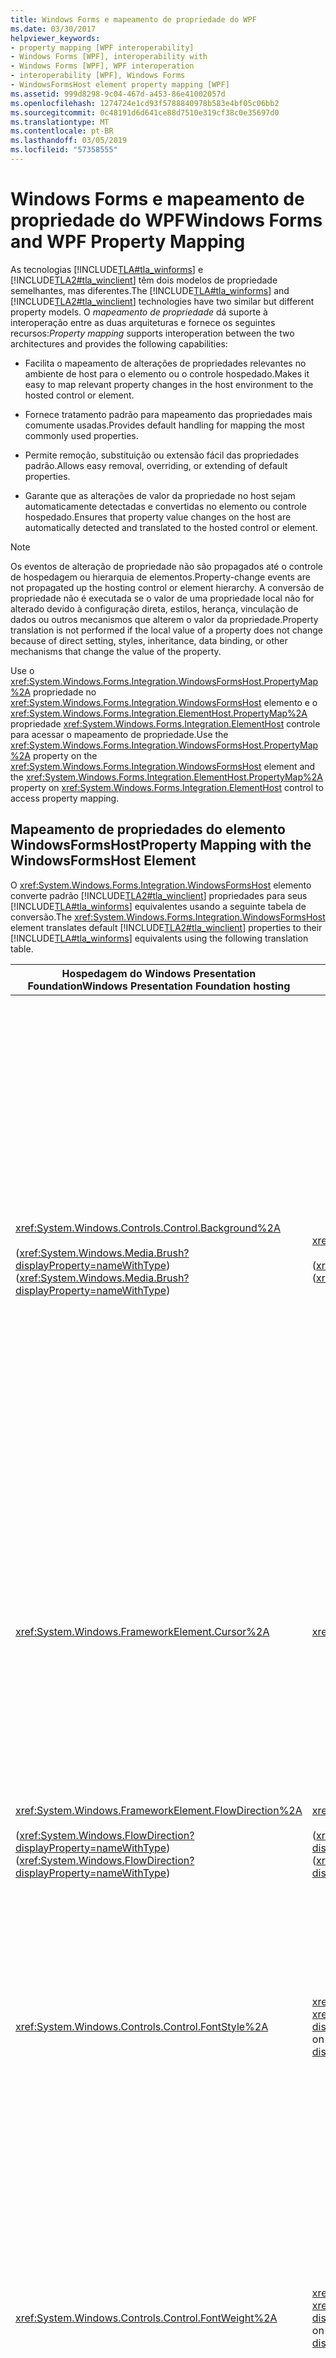 ```yaml
---
title: Windows Forms e mapeamento de propriedade do WPF
ms.date: 03/30/2017
helpviewer_keywords:
- property mapping [WPF interoperability]
- Windows Forms [WPF], interoperability with
- Windows Forms [WPF], WPF interoperation
- interoperability [WPF], Windows Forms
- WindowsFormsHost element property mapping [WPF]
ms.assetid: 999d8298-9c04-467d-a453-86e41002057d
ms.openlocfilehash: 1274724e1cd93f5788840978b583e4bf05c06bb2
ms.sourcegitcommit: 0c48191d6d641ce88d7510e319cf38c0e35697d0
ms.translationtype: MT
ms.contentlocale: pt-BR
ms.lasthandoff: 03/05/2019
ms.locfileid: "57358555"
---
```

# <a name="windows-forms-and-wpf-property-mapping"></a><span data-ttu-id="b7da0-102">Windows Forms e mapeamento de propriedade do WPF</span><span class="sxs-lookup"><span data-stu-id="b7da0-102">Windows Forms and WPF Property Mapping</span></span>
<span data-ttu-id="b7da0-103">As tecnologias [!INCLUDE[TLA#tla_winforms](../../../../includes/tlasharptla-winforms-md.md)] e [!INCLUDE[TLA2#tla_winclient](../../../../includes/tla2sharptla-winclient-md.md)] têm dois modelos de propriedade semelhantes, mas diferentes.</span><span class="sxs-lookup"><span data-stu-id="b7da0-103">The [!INCLUDE[TLA#tla_winforms](../../../../includes/tlasharptla-winforms-md.md)] and [!INCLUDE[TLA2#tla_winclient](../../../../includes/tla2sharptla-winclient-md.md)] technologies have two similar but different property models.</span></span> <span data-ttu-id="b7da0-104">O *mapeamento de propriedade* dá suporte à interoperação entre as duas arquiteturas e fornece os seguintes recursos:</span><span class="sxs-lookup"><span data-stu-id="b7da0-104">*Property mapping* supports interoperation between the two architectures and provides the following capabilities:</span></span>  
  
-   <span data-ttu-id="b7da0-105">Facilita o mapeamento de alterações de propriedades relevantes no ambiente de host para o elemento ou o controle hospedado.</span><span class="sxs-lookup"><span data-stu-id="b7da0-105">Makes it easy to map relevant property changes in the host environment to the hosted control or element.</span></span>  
  
-   <span data-ttu-id="b7da0-106">Fornece tratamento padrão para mapeamento das propriedades mais comumente usadas.</span><span class="sxs-lookup"><span data-stu-id="b7da0-106">Provides default handling for mapping the most commonly used properties.</span></span>  
  
-   <span data-ttu-id="b7da0-107">Permite remoção, substituição ou extensão fácil das propriedades padrão.</span><span class="sxs-lookup"><span data-stu-id="b7da0-107">Allows easy removal, overriding, or extending of default properties.</span></span>  
  
-   <span data-ttu-id="b7da0-108">Garante que as alterações de valor da propriedade no host sejam automaticamente detectadas e convertidas no elemento ou controle hospedado.</span><span class="sxs-lookup"><span data-stu-id="b7da0-108">Ensures that property value changes on the host are automatically detected and translated to the hosted control or element.</span></span>  
  
> [!NOTE]
>  <span data-ttu-id="b7da0-109">Os eventos de alteração de propriedade não são propagados até o controle de hospedagem ou hierarquia de elementos.</span><span class="sxs-lookup"><span data-stu-id="b7da0-109">Property-change events are not propagated up the hosting control or element hierarchy.</span></span> <span data-ttu-id="b7da0-110">A conversão de propriedade não é executada se o valor de uma propriedade local não for alterado devido à configuração direta, estilos, herança, vinculação de dados ou outros mecanismos que alterem o valor da propriedade.</span><span class="sxs-lookup"><span data-stu-id="b7da0-110">Property translation is not performed if the local value of a property does not change because of direct setting, styles, inheritance, data binding, or other mechanisms that change the value of the property.</span></span>  
  
 <span data-ttu-id="b7da0-111">Use o <xref:System.Windows.Forms.Integration.WindowsFormsHost.PropertyMap%2A> propriedade no <xref:System.Windows.Forms.Integration.WindowsFormsHost> elemento e o <xref:System.Windows.Forms.Integration.ElementHost.PropertyMap%2A> propriedade <xref:System.Windows.Forms.Integration.ElementHost> controle para acessar o mapeamento de propriedade.</span><span class="sxs-lookup"><span data-stu-id="b7da0-111">Use the <xref:System.Windows.Forms.Integration.WindowsFormsHost.PropertyMap%2A> property on the <xref:System.Windows.Forms.Integration.WindowsFormsHost> element and the <xref:System.Windows.Forms.Integration.ElementHost.PropertyMap%2A> property on <xref:System.Windows.Forms.Integration.ElementHost> control to access property mapping.</span></span>  
  
## <a name="property-mapping-with-the-windowsformshost-element"></a><span data-ttu-id="b7da0-112">Mapeamento de propriedades do elemento WindowsFormsHost</span><span class="sxs-lookup"><span data-stu-id="b7da0-112">Property Mapping with the WindowsFormsHost Element</span></span>  
 <span data-ttu-id="b7da0-113">O <xref:System.Windows.Forms.Integration.WindowsFormsHost> elemento converte padrão [!INCLUDE[TLA2#tla_winclient](../../../../includes/tla2sharptla-winclient-md.md)] propriedades para seus [!INCLUDE[TLA#tla_winforms](../../../../includes/tlasharptla-winforms-md.md)] equivalentes usando a seguinte tabela de conversão.</span><span class="sxs-lookup"><span data-stu-id="b7da0-113">The <xref:System.Windows.Forms.Integration.WindowsFormsHost> element translates default [!INCLUDE[TLA2#tla_winclient](../../../../includes/tla2sharptla-winclient-md.md)] properties to their [!INCLUDE[TLA#tla_winforms](../../../../includes/tlasharptla-winforms-md.md)] equivalents using the following translation table.</span></span>  
  
|<span data-ttu-id="b7da0-114">Hospedagem do Windows Presentation Foundation</span><span class="sxs-lookup"><span data-stu-id="b7da0-114">Windows Presentation Foundation hosting</span></span>|<span data-ttu-id="b7da0-115">Windows Forms</span><span class="sxs-lookup"><span data-stu-id="b7da0-115">Windows Forms</span></span>|<span data-ttu-id="b7da0-116">Comportamento de interoperação</span><span class="sxs-lookup"><span data-stu-id="b7da0-116">Interoperation behavior</span></span>|  
|---------------------------------------------|-------------------|-----------------------------|  
|<xref:System.Windows.Controls.Control.Background%2A><br /><br /> <span data-ttu-id="b7da0-117">(<xref:System.Windows.Media.Brush?displayProperty=nameWithType>)</span><span class="sxs-lookup"><span data-stu-id="b7da0-117">(<xref:System.Windows.Media.Brush?displayProperty=nameWithType>)</span></span>|<xref:System.Windows.Forms.Control.BackColor%2A><br /><br /> <span data-ttu-id="b7da0-118">(<xref:System.Drawing.Color?displayProperty=nameWithType>)</span><span class="sxs-lookup"><span data-stu-id="b7da0-118">(<xref:System.Drawing.Color?displayProperty=nameWithType>)</span></span>|<span data-ttu-id="b7da0-119">O <xref:System.Windows.Forms.Integration.WindowsFormsHost> conjuntos de elemento de <xref:System.Windows.Forms.Control.BackColor%2A> propriedade do controle hospedado e a <xref:System.Windows.Forms.Control.BackgroundImage%2A> propriedade do controle hospedado.</span><span class="sxs-lookup"><span data-stu-id="b7da0-119">The <xref:System.Windows.Forms.Integration.WindowsFormsHost> element sets the <xref:System.Windows.Forms.Control.BackColor%2A> property of the hosted control and the <xref:System.Windows.Forms.Control.BackgroundImage%2A> property of the hosted control.</span></span> <span data-ttu-id="b7da0-120">O mapeamento é executado usando as seguintes regras:</span><span class="sxs-lookup"><span data-stu-id="b7da0-120">Mapping is performed by using the following rules:</span></span><br /><br /> <span data-ttu-id="b7da0-121">-Se <xref:System.Windows.Controls.Control.Background%2A> for uma cor sólida, ele é convertido e usado para definir o <xref:System.Windows.Forms.Control.BackColor%2A> propriedade do controle hospedado.</span><span class="sxs-lookup"><span data-stu-id="b7da0-121">-   If <xref:System.Windows.Controls.Control.Background%2A> is a solid color, it is converted and used to set the <xref:System.Windows.Forms.Control.BackColor%2A> property of the hosted control.</span></span> <span data-ttu-id="b7da0-122">O <xref:System.Windows.Forms.Control.BackColor%2A> propriedade não é definida no controle hospedado, porque o controle hospedado pode herdar o valor da <xref:System.Windows.Forms.Control.BackColor%2A> propriedade.</span><span class="sxs-lookup"><span data-stu-id="b7da0-122">The <xref:System.Windows.Forms.Control.BackColor%2A> property is not set on the hosted control, because the hosted control can inherit the value of the <xref:System.Windows.Forms.Control.BackColor%2A> property.</span></span> <span data-ttu-id="b7da0-123">**Observação:**  O controle hospedado não dá suporte a transparência.</span><span class="sxs-lookup"><span data-stu-id="b7da0-123">**Note:**  The hosted control does not support transparency.</span></span> <span data-ttu-id="b7da0-124">Qualquer cor atribuída a <xref:System.Windows.Forms.Control.BackColor%2A> deve ser totalmente opaca, com um valor alfa de 0xFF.</span><span class="sxs-lookup"><span data-stu-id="b7da0-124">Any color assigned to <xref:System.Windows.Forms.Control.BackColor%2A> must be fully opaque, with an alpha value of 0xFF.</span></span> <br /><br /> <span data-ttu-id="b7da0-125">-Se <xref:System.Windows.Controls.Control.Background%2A> não é uma cor sólida, o <xref:System.Windows.Forms.Integration.WindowsFormsHost> controle cria um bitmap a partir de <xref:System.Windows.Controls.Control.Background%2A> propriedade.</span><span class="sxs-lookup"><span data-stu-id="b7da0-125">-   If <xref:System.Windows.Controls.Control.Background%2A> is not a solid color, the <xref:System.Windows.Forms.Integration.WindowsFormsHost> control creates a bitmap from the <xref:System.Windows.Controls.Control.Background%2A> property.</span></span> <span data-ttu-id="b7da0-126">O <xref:System.Windows.Forms.Integration.WindowsFormsHost> controle atribui esse bitmap para a <xref:System.Windows.Forms.Control.BackgroundImage%2A> propriedade do controle hospedado.</span><span class="sxs-lookup"><span data-stu-id="b7da0-126">The <xref:System.Windows.Forms.Integration.WindowsFormsHost> control assigns this bitmap to the <xref:System.Windows.Forms.Control.BackgroundImage%2A> property of the hosted control.</span></span> <span data-ttu-id="b7da0-127">Isso proporciona um efeito que é semelhante à transparência.</span><span class="sxs-lookup"><span data-stu-id="b7da0-127">This provides an effect which is similar to transparency.</span></span> <span data-ttu-id="b7da0-128">**Observação:**  Você pode substituir esse comportamento, ou você pode remover o <xref:System.Windows.Controls.Control.Background%2A> mapeamento de propriedade.</span><span class="sxs-lookup"><span data-stu-id="b7da0-128">**Note:**  You can override this behavior or you can remove the <xref:System.Windows.Controls.Control.Background%2A> property mapping.</span></span>|  
|<xref:System.Windows.FrameworkElement.Cursor%2A>|<xref:System.Windows.Forms.Control.Cursor%2A>|<span data-ttu-id="b7da0-129">Se o mapeamento padrão não tem foi reatribuído, <xref:System.Windows.Forms.Integration.WindowsFormsHost> controle percorre a hierarquia de seu predecessor até encontrar um predecessor com seu <xref:System.Windows.FrameworkElement.Cursor%2A> conjunto de propriedades.</span><span class="sxs-lookup"><span data-stu-id="b7da0-129">If the default mapping has not been reassigned, <xref:System.Windows.Forms.Integration.WindowsFormsHost> control traverses its ancestor hierarchy until it finds an ancestor with its <xref:System.Windows.FrameworkElement.Cursor%2A> property set.</span></span> <span data-ttu-id="b7da0-130">Esse valor é convertido para o cursor [!INCLUDE[TLA#tla_winforms](../../../../includes/tlasharptla-winforms-md.md)] mais próximo correspondente.</span><span class="sxs-lookup"><span data-stu-id="b7da0-130">This value is translated to the closest corresponding [!INCLUDE[TLA#tla_winforms](../../../../includes/tlasharptla-winforms-md.md)] cursor.</span></span><br /><br /> <span data-ttu-id="b7da0-131">Se o mapeamento padrão para o <xref:System.Windows.FrameworkElement.ForceCursor%2A> propriedade não foi reatribuída, passagem interrompe no primeiro predecessor com <xref:System.Windows.FrameworkElement.ForceCursor%2A> definido como `true`.</span><span class="sxs-lookup"><span data-stu-id="b7da0-131">If the default mapping for the <xref:System.Windows.FrameworkElement.ForceCursor%2A> property has not been reassigned, the traversal stops on the first ancestor with <xref:System.Windows.FrameworkElement.ForceCursor%2A> set to `true`.</span></span>|  
|<xref:System.Windows.FrameworkElement.FlowDirection%2A><br /><br /> <span data-ttu-id="b7da0-132">(<xref:System.Windows.FlowDirection?displayProperty=nameWithType>)</span><span class="sxs-lookup"><span data-stu-id="b7da0-132">(<xref:System.Windows.FlowDirection?displayProperty=nameWithType>)</span></span>|<xref:System.Windows.Forms.Control.RightToLeft%2A><br /><br /> <span data-ttu-id="b7da0-133">(<xref:System.Windows.Forms.RightToLeft?displayProperty=nameWithType>)</span><span class="sxs-lookup"><span data-stu-id="b7da0-133">(<xref:System.Windows.Forms.RightToLeft?displayProperty=nameWithType>)</span></span>|<span data-ttu-id="b7da0-134"><xref:System.Windows.FlowDirection.LeftToRight> mapeia para <xref:System.Windows.Forms.RightToLeft.No>.</span><span class="sxs-lookup"><span data-stu-id="b7da0-134"><xref:System.Windows.FlowDirection.LeftToRight> maps to <xref:System.Windows.Forms.RightToLeft.No>.</span></span><br /><br /> <span data-ttu-id="b7da0-135"><xref:System.Windows.FlowDirection.RightToLeft> mapeia para <xref:System.Windows.Forms.RightToLeft.Yes>.</span><span class="sxs-lookup"><span data-stu-id="b7da0-135"><xref:System.Windows.FlowDirection.RightToLeft> maps to <xref:System.Windows.Forms.RightToLeft.Yes>.</span></span><br /><br /> <span data-ttu-id="b7da0-136"><xref:System.Windows.Forms.RightToLeft.Inherit> não é mapeado.</span><span class="sxs-lookup"><span data-stu-id="b7da0-136"><xref:System.Windows.Forms.RightToLeft.Inherit> is not mapped.</span></span><br /><br /> <span data-ttu-id="b7da0-137"><xref:System.Windows.FlowDirection.RightToLeft?displayProperty=nameWithType> mapeia para <xref:System.Windows.Forms.RightToLeft.Yes?displayProperty=nameWithType>.</span><span class="sxs-lookup"><span data-stu-id="b7da0-137"><xref:System.Windows.FlowDirection.RightToLeft?displayProperty=nameWithType> maps to <xref:System.Windows.Forms.RightToLeft.Yes?displayProperty=nameWithType>.</span></span>|  
|<xref:System.Windows.Controls.Control.FontStyle%2A>|<span data-ttu-id="b7da0-138"><xref:System.Drawing.Font.Style%2A> sobre o controle hospedado <xref:System.Drawing.Font?displayProperty=nameWithType></span><span class="sxs-lookup"><span data-stu-id="b7da0-138"><xref:System.Drawing.Font.Style%2A> on the hosted control's <xref:System.Drawing.Font?displayProperty=nameWithType></span></span>|<span data-ttu-id="b7da0-139">O conjunto de [!INCLUDE[TLA2#tla_winclient](../../../../includes/tla2sharptla-winclient-md.md)] propriedades é convertida em um correspondente <xref:System.Drawing.Font>.</span><span class="sxs-lookup"><span data-stu-id="b7da0-139">The set of [!INCLUDE[TLA2#tla_winclient](../../../../includes/tla2sharptla-winclient-md.md)] properties is translated into a corresponding <xref:System.Drawing.Font>.</span></span> <span data-ttu-id="b7da0-140">Quando uma dessas propriedades é alterada, um novo <xref:System.Drawing.Font> é criado.</span><span class="sxs-lookup"><span data-stu-id="b7da0-140">When one of these properties changes, a new <xref:System.Drawing.Font> is created.</span></span> <span data-ttu-id="b7da0-141">Para <xref:System.Windows.FontStyles.Normal%2A>: <xref:System.Drawing.FontStyle.Italic> está desabilitado.</span><span class="sxs-lookup"><span data-stu-id="b7da0-141">For <xref:System.Windows.FontStyles.Normal%2A>: <xref:System.Drawing.FontStyle.Italic> is disabled.</span></span> <span data-ttu-id="b7da0-142">Para <xref:System.Windows.FontStyles.Italic%2A> ou <xref:System.Windows.FontStyles.Oblique%2A>: <xref:System.Drawing.FontStyle.Italic> está habilitado.</span><span class="sxs-lookup"><span data-stu-id="b7da0-142">For <xref:System.Windows.FontStyles.Italic%2A> or <xref:System.Windows.FontStyles.Oblique%2A>: <xref:System.Drawing.FontStyle.Italic> is enabled.</span></span>|  
|<xref:System.Windows.Controls.Control.FontWeight%2A>|<span data-ttu-id="b7da0-143"><xref:System.Drawing.Font.Style%2A> sobre o controle hospedado <xref:System.Drawing.Font?displayProperty=nameWithType></span><span class="sxs-lookup"><span data-stu-id="b7da0-143"><xref:System.Drawing.Font.Style%2A> on the hosted control's <xref:System.Drawing.Font?displayProperty=nameWithType></span></span>|<span data-ttu-id="b7da0-144">O conjunto de [!INCLUDE[TLA2#tla_winclient](../../../../includes/tla2sharptla-winclient-md.md)] propriedades é convertida em um correspondente <xref:System.Drawing.Font>.</span><span class="sxs-lookup"><span data-stu-id="b7da0-144">The set of [!INCLUDE[TLA2#tla_winclient](../../../../includes/tla2sharptla-winclient-md.md)] properties is translated into a corresponding <xref:System.Drawing.Font>.</span></span> <span data-ttu-id="b7da0-145">Quando uma dessas propriedades é alterada, um novo <xref:System.Drawing.Font> é criado.</span><span class="sxs-lookup"><span data-stu-id="b7da0-145">When one of these properties changes, a new <xref:System.Drawing.Font> is created.</span></span> <span data-ttu-id="b7da0-146">Para <xref:System.Windows.FontWeights.Black%2A>, <xref:System.Windows.FontWeights.Bold%2A>, <xref:System.Windows.FontWeights.DemiBold%2A>, <xref:System.Windows.FontWeights.ExtraBold%2A>, <xref:System.Windows.FontWeights.Heavy%2A>, <xref:System.Windows.FontWeights.Medium%2A>, <xref:System.Windows.FontWeights.SemiBold%2A>, ou <xref:System.Windows.FontWeights.UltraBold%2A>: <xref:System.Drawing.FontStyle.Bold> está habilitado.</span><span class="sxs-lookup"><span data-stu-id="b7da0-146">For <xref:System.Windows.FontWeights.Black%2A>, <xref:System.Windows.FontWeights.Bold%2A>, <xref:System.Windows.FontWeights.DemiBold%2A>, <xref:System.Windows.FontWeights.ExtraBold%2A>, <xref:System.Windows.FontWeights.Heavy%2A>, <xref:System.Windows.FontWeights.Medium%2A>, <xref:System.Windows.FontWeights.SemiBold%2A>, or <xref:System.Windows.FontWeights.UltraBold%2A>: <xref:System.Drawing.FontStyle.Bold> is enabled.</span></span> <span data-ttu-id="b7da0-147">Para <xref:System.Windows.FontWeights.ExtraLight%2A>, <xref:System.Windows.FontWeights.Light%2A>, <xref:System.Windows.FontWeights.Normal%2A>, <xref:System.Windows.FontWeights.Regular%2A>, <xref:System.Windows.FontWeights.Thin%2A>, ou <xref:System.Windows.FontWeights.UltraLight%2A>: <xref:System.Drawing.FontStyle.Bold> está desabilitado.</span><span class="sxs-lookup"><span data-stu-id="b7da0-147">For <xref:System.Windows.FontWeights.ExtraLight%2A>, <xref:System.Windows.FontWeights.Light%2A>, <xref:System.Windows.FontWeights.Normal%2A>, <xref:System.Windows.FontWeights.Regular%2A>, <xref:System.Windows.FontWeights.Thin%2A>, or <xref:System.Windows.FontWeights.UltraLight%2A>: <xref:System.Drawing.FontStyle.Bold> is disabled.</span></span>|  
|<xref:System.Windows.Controls.Control.FontFamily%2A><br /><br /> <xref:System.Windows.Controls.Control.FontSize%2A><br /><br /> <xref:System.Windows.Controls.Control.FontStretch%2A><br /><br /> <xref:System.Windows.Controls.Control.FontStyle%2A><br /><br /> <xref:System.Windows.Controls.Control.FontWeight%2A>|<xref:System.Windows.Forms.Control.Font%2A><br /><br /> <span data-ttu-id="b7da0-148">(<xref:System.Drawing.Font?displayProperty=nameWithType>)</span><span class="sxs-lookup"><span data-stu-id="b7da0-148">(<xref:System.Drawing.Font?displayProperty=nameWithType>)</span></span>|<span data-ttu-id="b7da0-149">O conjunto de [!INCLUDE[TLA2#tla_winclient](../../../../includes/tla2sharptla-winclient-md.md)] propriedades é convertida em um correspondente <xref:System.Drawing.Font>.</span><span class="sxs-lookup"><span data-stu-id="b7da0-149">The set of [!INCLUDE[TLA2#tla_winclient](../../../../includes/tla2sharptla-winclient-md.md)] properties is translated into a corresponding <xref:System.Drawing.Font>.</span></span> <span data-ttu-id="b7da0-150">Quando uma dessas propriedades é alterada, um novo <xref:System.Drawing.Font> é criado.</span><span class="sxs-lookup"><span data-stu-id="b7da0-150">When one of these properties changes, a new <xref:System.Drawing.Font> is created.</span></span> <span data-ttu-id="b7da0-151">O controle [!INCLUDE[TLA#tla_winforms](../../../../includes/tlasharptla-winforms-md.md)] hospedado será redimensionado com base no tamanho da fonte.</span><span class="sxs-lookup"><span data-stu-id="b7da0-151">The hosted [!INCLUDE[TLA#tla_winforms](../../../../includes/tlasharptla-winforms-md.md)] control resizes based on the font size.</span></span><br /><br /> <span data-ttu-id="b7da0-152">O tamanho da fonte em [!INCLUDE[TLA2#tla_winclient](../../../../includes/tla2sharptla-winclient-md.md)] é expresso como um sobre noventa e seis avos de uma polegada e em [!INCLUDE[TLA#tla_winforms](../../../../includes/tlasharptla-winforms-md.md)] como um sobre setenta e dois avos de uma polegada.</span><span class="sxs-lookup"><span data-stu-id="b7da0-152">Font size in [!INCLUDE[TLA2#tla_winclient](../../../../includes/tla2sharptla-winclient-md.md)] is expressed as one ninety-sixth of an inch, and in [!INCLUDE[TLA#tla_winforms](../../../../includes/tlasharptla-winforms-md.md)] as one seventy-second of an inch.</span></span> <span data-ttu-id="b7da0-153">A conversão correspondente é:</span><span class="sxs-lookup"><span data-stu-id="b7da0-153">The corresponding conversion is:</span></span><br /><br /> [!INCLUDE[TLA#tla_winforms](../../../../includes/tlasharptla-winforms-md.md)] <span data-ttu-id="b7da0-154">tamanho da fonte = [!INCLUDE[TLA2#tla_winclient](../../../../includes/tla2sharptla-winclient-md.md)] tamanho da fonte \* 72/96.</span><span class="sxs-lookup"><span data-stu-id="b7da0-154">font size = [!INCLUDE[TLA2#tla_winclient](../../../../includes/tla2sharptla-winclient-md.md)] font size \* 72.0 / 96.0.</span></span>|  
|<xref:System.Windows.Controls.Control.Foreground%2A><br /><br /> <span data-ttu-id="b7da0-155">(<xref:System.Windows.Media.Brush?displayProperty=nameWithType>)</span><span class="sxs-lookup"><span data-stu-id="b7da0-155">(<xref:System.Windows.Media.Brush?displayProperty=nameWithType>)</span></span>|<xref:System.Windows.Forms.Control.ForeColor%2A><br /><br /> <span data-ttu-id="b7da0-156">(<xref:System.Drawing.Color?displayProperty=nameWithType>)</span><span class="sxs-lookup"><span data-stu-id="b7da0-156">(<xref:System.Drawing.Color?displayProperty=nameWithType>)</span></span>|<span data-ttu-id="b7da0-157">O <xref:System.Windows.Controls.Control.Foreground%2A> mapeamento de propriedade é executado usando as seguintes regras:</span><span class="sxs-lookup"><span data-stu-id="b7da0-157">The <xref:System.Windows.Controls.Control.Foreground%2A> property mapping is performed by using the following rules:</span></span><br /><br /> <span data-ttu-id="b7da0-158">-Se <xref:System.Windows.Controls.Control.Foreground%2A> é um <xref:System.Windows.Media.SolidColorBrush>, use <xref:System.Windows.Media.SolidColorBrush.Color%2A> para <xref:System.Windows.Forms.Control.ForeColor%2A>.</span><span class="sxs-lookup"><span data-stu-id="b7da0-158">-   If <xref:System.Windows.Controls.Control.Foreground%2A> is a <xref:System.Windows.Media.SolidColorBrush>, use <xref:System.Windows.Media.SolidColorBrush.Color%2A> for <xref:System.Windows.Forms.Control.ForeColor%2A>.</span></span><br /><span data-ttu-id="b7da0-159">-Se <xref:System.Windows.Controls.Control.Foreground%2A> é um <xref:System.Windows.Media.GradientBrush>, use a cor a <xref:System.Windows.Media.GradientStop> com o menor valor de deslocamento para <xref:System.Windows.Forms.Control.ForeColor%2A>.</span><span class="sxs-lookup"><span data-stu-id="b7da0-159">-   If <xref:System.Windows.Controls.Control.Foreground%2A> is a <xref:System.Windows.Media.GradientBrush>, use the color of the <xref:System.Windows.Media.GradientStop> with the lowest offset value for <xref:System.Windows.Forms.Control.ForeColor%2A>.</span></span><br /><span data-ttu-id="b7da0-160">– Para qualquer outro <xref:System.Windows.Media.Brush> de tipo, deixe <xref:System.Windows.Forms.Control.ForeColor%2A> inalterado.</span><span class="sxs-lookup"><span data-stu-id="b7da0-160">-   For any other <xref:System.Windows.Media.Brush> type, leave <xref:System.Windows.Forms.Control.ForeColor%2A> unchanged.</span></span> <span data-ttu-id="b7da0-161">Isso significa que o padrão é usado.</span><span class="sxs-lookup"><span data-stu-id="b7da0-161">This means the default is used.</span></span>|  
|<xref:System.Windows.UIElement.IsEnabled%2A>|<xref:System.Windows.Forms.Control.Enabled%2A>|<span data-ttu-id="b7da0-162">Quando <xref:System.Windows.UIElement.IsEnabled%2A> for definido, <xref:System.Windows.Forms.Integration.WindowsFormsHost> conjuntos de elemento de <xref:System.Windows.Forms.Control.Enabled%2A> propriedade no controle hospedado.</span><span class="sxs-lookup"><span data-stu-id="b7da0-162">When <xref:System.Windows.UIElement.IsEnabled%2A> is set, <xref:System.Windows.Forms.Integration.WindowsFormsHost> element sets the <xref:System.Windows.Forms.Control.Enabled%2A> property on the hosted control.</span></span>|  
|<xref:System.Windows.Controls.Control.Padding%2A>|<xref:System.Windows.Forms.Control.Padding%2A>|<span data-ttu-id="b7da0-163">Todos os quatro valores da <xref:System.Windows.Forms.Control.Padding%2A> propriedade hospedado [!INCLUDE[TLA#tla_winforms](../../../../includes/tlasharptla-winforms-md.md)] controle são definidos para o mesmo <xref:System.Windows.Thickness> valor.</span><span class="sxs-lookup"><span data-stu-id="b7da0-163">All four values of the <xref:System.Windows.Forms.Control.Padding%2A> property on the hosted [!INCLUDE[TLA#tla_winforms](../../../../includes/tlasharptla-winforms-md.md)] control are set to the same <xref:System.Windows.Thickness> value.</span></span><br /><br /> <span data-ttu-id="b7da0-164">-Valores maiores que <xref:System.Int32.MaxValue> são definidos como <xref:System.Int32.MaxValue>.</span><span class="sxs-lookup"><span data-stu-id="b7da0-164">-   Values greater than <xref:System.Int32.MaxValue> are set to <xref:System.Int32.MaxValue>.</span></span><br /><span data-ttu-id="b7da0-165">-Valores inferiores <xref:System.Int32.MinValue> são definidos como <xref:System.Int32.MinValue>.</span><span class="sxs-lookup"><span data-stu-id="b7da0-165">-   Values less than <xref:System.Int32.MinValue> are set to <xref:System.Int32.MinValue>.</span></span>|  
|<xref:System.Windows.UIElement.Visibility%2A>|<xref:System.Windows.Forms.Control.Visible%2A>|<span data-ttu-id="b7da0-166">-   <xref:System.Windows.Visibility.Visible> mapeia para <xref:System.Windows.Forms.Control.Visible%2A>  =  `true`.</span><span class="sxs-lookup"><span data-stu-id="b7da0-166">-   <xref:System.Windows.Visibility.Visible> maps to <xref:System.Windows.Forms.Control.Visible%2A> = `true`.</span></span> <span data-ttu-id="b7da0-167">O controle [!INCLUDE[TLA#tla_winforms](../../../../includes/tlasharptla-winforms-md.md)] hospedado é visível.</span><span class="sxs-lookup"><span data-stu-id="b7da0-167">The hosted [!INCLUDE[TLA#tla_winforms](../../../../includes/tlasharptla-winforms-md.md)] control is visible.</span></span> <span data-ttu-id="b7da0-168">Definir explicitamente o <xref:System.Windows.Forms.Control.Visible%2A> propriedade no controle hospedado para `false` não é recomendado.</span><span class="sxs-lookup"><span data-stu-id="b7da0-168">Explicitly setting the <xref:System.Windows.Forms.Control.Visible%2A> property on the hosted control to `false` is not recommended.</span></span><br /><span data-ttu-id="b7da0-169">-   <xref:System.Windows.Visibility.Collapsed> mapeia para <xref:System.Windows.Forms.Control.Visible%2A>  =  `true` ou `false`.</span><span class="sxs-lookup"><span data-stu-id="b7da0-169">-   <xref:System.Windows.Visibility.Collapsed> maps to <xref:System.Windows.Forms.Control.Visible%2A> = `true` or `false`.</span></span> <span data-ttu-id="b7da0-170">O controle [!INCLUDE[TLA#tla_winforms](../../../../includes/tlasharptla-winforms-md.md)] hospedado não é desenhado e sua área é recolhida.</span><span class="sxs-lookup"><span data-stu-id="b7da0-170">The hosted [!INCLUDE[TLA#tla_winforms](../../../../includes/tlasharptla-winforms-md.md)] control is not drawn, and its area is collapsed.</span></span><br /><span data-ttu-id="b7da0-171">-   <xref:System.Windows.Visibility.Hidden> : Hospedado [!INCLUDE[TLA#tla_winforms](../../../../includes/tlasharptla-winforms-md.md)] controle ocupa espaço no layout, mas não está visível.</span><span class="sxs-lookup"><span data-stu-id="b7da0-171">-   <xref:System.Windows.Visibility.Hidden> : The hosted [!INCLUDE[TLA#tla_winforms](../../../../includes/tlasharptla-winforms-md.md)] control occupies space in the layout, but is not visible.</span></span> <span data-ttu-id="b7da0-172">Nesse caso, o <xref:System.Windows.Forms.Control.Visible%2A> estiver definida como `true`.</span><span class="sxs-lookup"><span data-stu-id="b7da0-172">In this case, the <xref:System.Windows.Forms.Control.Visible%2A> property is set to `true`.</span></span> <span data-ttu-id="b7da0-173">Definir explicitamente o <xref:System.Windows.Forms.Control.Visible%2A> propriedade no controle hospedado para `false` não é recomendado.</span><span class="sxs-lookup"><span data-stu-id="b7da0-173">Explicitly setting the <xref:System.Windows.Forms.Control.Visible%2A> property on the hosted control to `false` is not recommended.</span></span>|  
  
 <span data-ttu-id="b7da0-174">Propriedades anexadas a elementos de contêiner são totalmente compatíveis com o <xref:System.Windows.Forms.Integration.WindowsFormsHost> elemento.</span><span class="sxs-lookup"><span data-stu-id="b7da0-174">Attached properties on container elements are fully supported by the <xref:System.Windows.Forms.Integration.WindowsFormsHost> element.</span></span>  
  
 <span data-ttu-id="b7da0-175">Para obter mais informações, confira [Passo a passo: Mapeando propriedades usando o elemento WindowsFormsHost](walkthrough-mapping-properties-using-the-windowsformshost-element.md).</span><span class="sxs-lookup"><span data-stu-id="b7da0-175">For more information, see [Walkthrough: Mapping Properties Using the WindowsFormsHost Element](walkthrough-mapping-properties-using-the-windowsformshost-element.md).</span></span>  
  
## <a name="updates-to-parent-properties"></a><span data-ttu-id="b7da0-176">Atualizações para propriedades pai</span><span class="sxs-lookup"><span data-stu-id="b7da0-176">Updates to Parent Properties</span></span>  
 <span data-ttu-id="b7da0-177">As alterações na maioria das propriedades pai ocasionam notificações para o controle filho hospedado.</span><span class="sxs-lookup"><span data-stu-id="b7da0-177">Changes to most parent properties cause notifications to the hosted child control.</span></span> <span data-ttu-id="b7da0-178">A lista a seguir descreve as propriedades que não ocasionam notificações quando seus valores são alterados.</span><span class="sxs-lookup"><span data-stu-id="b7da0-178">The following list describes properties which do not cause notifications when their values change.</span></span>  
  
-   <xref:System.Windows.Controls.Control.Background%2A>  
  
-   <xref:System.Windows.FrameworkElement.Cursor%2A>  
  
-   <xref:System.Windows.FrameworkElement.ForceCursor%2A>  
  
-   <xref:System.Windows.UIElement.Visibility%2A>  
  
 <span data-ttu-id="b7da0-179">Por exemplo, se você alterar o valor da <xref:System.Windows.Controls.Control.Background%2A> propriedade do <xref:System.Windows.Forms.Integration.WindowsFormsHost> elemento, o <xref:System.Windows.Forms.Control.BackColor%2A> não altera a propriedade do controle hospedado.</span><span class="sxs-lookup"><span data-stu-id="b7da0-179">For example, if you change the value of the <xref:System.Windows.Controls.Control.Background%2A> property of the <xref:System.Windows.Forms.Integration.WindowsFormsHost> element, the <xref:System.Windows.Forms.Control.BackColor%2A> property of the hosted control does not change.</span></span>  
  
## <a name="property-mapping-with-the-elementhost-control"></a><span data-ttu-id="b7da0-180">Mapeamento de propriedade com o controle ElementHost</span><span class="sxs-lookup"><span data-stu-id="b7da0-180">Property Mapping with the ElementHost Control</span></span>  
 <span data-ttu-id="b7da0-181">As propriedades a seguir fornecem notificação de alteração interna.</span><span class="sxs-lookup"><span data-stu-id="b7da0-181">The following properties provide built-in change notification.</span></span> <span data-ttu-id="b7da0-182">Não chame o <xref:System.Windows.FrameworkElement.OnPropertyChanged%2A> método quando você estiver mapeando essas propriedades:</span><span class="sxs-lookup"><span data-stu-id="b7da0-182">Do not call the <xref:System.Windows.FrameworkElement.OnPropertyChanged%2A> method when you are mapping these properties:</span></span>  
  
-   <span data-ttu-id="b7da0-183">AutoSize</span><span class="sxs-lookup"><span data-stu-id="b7da0-183">AutoSize</span></span>  
  
-   <span data-ttu-id="b7da0-184">BackColor</span><span class="sxs-lookup"><span data-stu-id="b7da0-184">BackColor</span></span>  
  
-   <span data-ttu-id="b7da0-185">BackgroundImage</span><span class="sxs-lookup"><span data-stu-id="b7da0-185">BackgroundImage</span></span>  
  
-   <span data-ttu-id="b7da0-186">BackgroundImageLayout</span><span class="sxs-lookup"><span data-stu-id="b7da0-186">BackgroundImageLayout</span></span>  
  
-   <span data-ttu-id="b7da0-187">BindingContext</span><span class="sxs-lookup"><span data-stu-id="b7da0-187">BindingContext</span></span>  
  
-   <span data-ttu-id="b7da0-188">CausesValidation</span><span class="sxs-lookup"><span data-stu-id="b7da0-188">CausesValidation</span></span>  
  
-   <span data-ttu-id="b7da0-189">ContextMenu</span><span class="sxs-lookup"><span data-stu-id="b7da0-189">ContextMenu</span></span>  
  
-   <span data-ttu-id="b7da0-190">ContextMenuStrip</span><span class="sxs-lookup"><span data-stu-id="b7da0-190">ContextMenuStrip</span></span>  
  
-   <span data-ttu-id="b7da0-191">Cursor</span><span class="sxs-lookup"><span data-stu-id="b7da0-191">Cursor</span></span>  
  
-   <span data-ttu-id="b7da0-192">Encaixar</span><span class="sxs-lookup"><span data-stu-id="b7da0-192">Dock</span></span>  
  
-   <span data-ttu-id="b7da0-193">Habilitada</span><span class="sxs-lookup"><span data-stu-id="b7da0-193">Enabled</span></span>  
  
-   <span data-ttu-id="b7da0-194">Fonte</span><span class="sxs-lookup"><span data-stu-id="b7da0-194">Font</span></span>  
  
-   <span data-ttu-id="b7da0-195">ForeColor</span><span class="sxs-lookup"><span data-stu-id="b7da0-195">ForeColor</span></span>  
  
-   <span data-ttu-id="b7da0-196">Local</span><span class="sxs-lookup"><span data-stu-id="b7da0-196">Location</span></span>  
  
-   <span data-ttu-id="b7da0-197">Margem</span><span class="sxs-lookup"><span data-stu-id="b7da0-197">Margin</span></span>  
  
-   <span data-ttu-id="b7da0-198">Enchimento</span><span class="sxs-lookup"><span data-stu-id="b7da0-198">Padding</span></span>  
  
-   <span data-ttu-id="b7da0-199">Pai</span><span class="sxs-lookup"><span data-stu-id="b7da0-199">Parent</span></span>  
  
-   <span data-ttu-id="b7da0-200">Região</span><span class="sxs-lookup"><span data-stu-id="b7da0-200">Region</span></span>  
  
-   <span data-ttu-id="b7da0-201">DaDireitaParaaEsquerda</span><span class="sxs-lookup"><span data-stu-id="b7da0-201">RightToLeft</span></span>  
  
-   <span data-ttu-id="b7da0-202">Tamanho</span><span class="sxs-lookup"><span data-stu-id="b7da0-202">Size</span></span>  
  
-   <span data-ttu-id="b7da0-203">TabIndex</span><span class="sxs-lookup"><span data-stu-id="b7da0-203">TabIndex</span></span>  
  
-   <span data-ttu-id="b7da0-204">TabStop</span><span class="sxs-lookup"><span data-stu-id="b7da0-204">TabStop</span></span>  
  
-   <span data-ttu-id="b7da0-205">Texto</span><span class="sxs-lookup"><span data-stu-id="b7da0-205">Text</span></span>  
  
-   <span data-ttu-id="b7da0-206">Visível</span><span class="sxs-lookup"><span data-stu-id="b7da0-206">Visible</span></span>  
  
 <span data-ttu-id="b7da0-207">O <xref:System.Windows.Forms.Integration.ElementHost> padrão do controle converte [!INCLUDE[TLA#tla_winforms](../../../../includes/tlasharptla-winforms-md.md)] propriedades para seus [!INCLUDE[TLA2#tla_winclient](../../../../includes/tla2sharptla-winclient-md.md)] equivalentes usando a seguinte tabela de conversão.</span><span class="sxs-lookup"><span data-stu-id="b7da0-207">The <xref:System.Windows.Forms.Integration.ElementHost> control translates default [!INCLUDE[TLA#tla_winforms](../../../../includes/tlasharptla-winforms-md.md)] properties to their [!INCLUDE[TLA2#tla_winclient](../../../../includes/tla2sharptla-winclient-md.md)] equivalents by using the following translation table.</span></span>  
  
 <span data-ttu-id="b7da0-208">Para obter mais informações, confira [Passo a passo: Mapeando propriedades usando o controle ElementHost](walkthrough-mapping-properties-using-the-elementhost-control.md).</span><span class="sxs-lookup"><span data-stu-id="b7da0-208">For more information, see [Walkthrough: Mapping Properties Using the ElementHost Control](walkthrough-mapping-properties-using-the-elementhost-control.md).</span></span>  
  
|<span data-ttu-id="b7da0-209">Hospedagem dos Windows Forms</span><span class="sxs-lookup"><span data-stu-id="b7da0-209">Windows Forms hosting</span></span>|<span data-ttu-id="b7da0-210">Windows Presentation Foundation</span><span class="sxs-lookup"><span data-stu-id="b7da0-210">Windows Presentation Foundation</span></span>|<span data-ttu-id="b7da0-211">Comportamento de interoperação</span><span class="sxs-lookup"><span data-stu-id="b7da0-211">Interoperation behavior</span></span>|  
|---------------------------|-------------------------------------|-----------------------------|  
|<xref:System.Windows.Forms.Control.BackColor%2A><br /><br /> <span data-ttu-id="b7da0-212">(<xref:System.Drawing.Color?displayProperty=nameWithType>)</span><span class="sxs-lookup"><span data-stu-id="b7da0-212">(<xref:System.Drawing.Color?displayProperty=nameWithType>)</span></span>|<xref:System.Windows.Controls.Control.Background%2A><br /><br /> <span data-ttu-id="b7da0-213">(<xref:System.Windows.Media.Brush?displayProperty=nameWithType>) no elemento hospedado</span><span class="sxs-lookup"><span data-stu-id="b7da0-213">(<xref:System.Windows.Media.Brush?displayProperty=nameWithType>) on the hosted element</span></span>|<span data-ttu-id="b7da0-214">A definição dessa propriedade força um redesenho com um <xref:System.Windows.Media.ImageBrush>.</span><span class="sxs-lookup"><span data-stu-id="b7da0-214">Setting this property forces a repaint with an <xref:System.Windows.Media.ImageBrush>.</span></span> <span data-ttu-id="b7da0-215">Se o <xref:System.Windows.Forms.Integration.ElementHost.BackColorTransparent%2A> estiver definida como `false` (o valor padrão), isso <xref:System.Windows.Media.ImageBrush> baseia-se na aparência do <xref:System.Windows.Forms.Integration.ElementHost> controlar, incluindo seus <xref:System.Windows.Forms.Control.BackColor%2A>, <xref:System.Windows.Forms.Control.BackgroundImage%2A>, <xref:System.Windows.Forms.Control.BackgroundImageLayout%2A> propriedades e qualquer pintura anexados manipuladores.</span><span class="sxs-lookup"><span data-stu-id="b7da0-215">If the <xref:System.Windows.Forms.Integration.ElementHost.BackColorTransparent%2A> property is set to `false` (the default value), this <xref:System.Windows.Media.ImageBrush> is based on the appearance of the <xref:System.Windows.Forms.Integration.ElementHost> control, including its <xref:System.Windows.Forms.Control.BackColor%2A>, <xref:System.Windows.Forms.Control.BackgroundImage%2A>, <xref:System.Windows.Forms.Control.BackgroundImageLayout%2A> properties, and any attached paint handlers.</span></span><br /><br /> <span data-ttu-id="b7da0-216">Se o <xref:System.Windows.Forms.Integration.ElementHost.BackColorTransparent%2A> estiver definida como `true`, o <xref:System.Windows.Media.ImageBrush> baseia-se na aparência do <xref:System.Windows.Forms.Integration.ElementHost> pai do controle, incluindo o pai <xref:System.Windows.Forms.Control.BackColor%2A>, <xref:System.Windows.Forms.Control.BackgroundImage%2A>, <xref:System.Windows.Forms.Control.BackgroundImageLayout%2A> propriedades e qualquer pintura anexados manipuladores.</span><span class="sxs-lookup"><span data-stu-id="b7da0-216">If the <xref:System.Windows.Forms.Integration.ElementHost.BackColorTransparent%2A> property is set to `true`, the <xref:System.Windows.Media.ImageBrush> is based on the appearance of the <xref:System.Windows.Forms.Integration.ElementHost> control's parent, including the parent's <xref:System.Windows.Forms.Control.BackColor%2A>, <xref:System.Windows.Forms.Control.BackgroundImage%2A>, <xref:System.Windows.Forms.Control.BackgroundImageLayout%2A> properties, and any attached paint handlers.</span></span>|  
|<xref:System.Windows.Forms.Control.BackgroundImage%2A><br /><br /> <span data-ttu-id="b7da0-217">(<xref:System.Drawing.Image?displayProperty=nameWithType>)</span><span class="sxs-lookup"><span data-stu-id="b7da0-217">(<xref:System.Drawing.Image?displayProperty=nameWithType>)</span></span>|<xref:System.Windows.Controls.Control.Background%2A><br /><br /> <span data-ttu-id="b7da0-218">(<xref:System.Windows.Media.Brush?displayProperty=nameWithType>) no elemento hospedado</span><span class="sxs-lookup"><span data-stu-id="b7da0-218">(<xref:System.Windows.Media.Brush?displayProperty=nameWithType>) on the hosted element</span></span>|<span data-ttu-id="b7da0-219">A definição dessa propriedade faz com que o mesmo comportamento descrito para o <xref:System.Windows.Forms.Control.BackColor%2A> mapeamento.</span><span class="sxs-lookup"><span data-stu-id="b7da0-219">Setting this property causes the same behavior described for the <xref:System.Windows.Forms.Control.BackColor%2A> mapping.</span></span>|  
|<xref:System.Windows.Forms.Control.BackgroundImageLayout%2A>|<xref:System.Windows.Controls.Control.Background%2A><br /><br /> <span data-ttu-id="b7da0-220">(<xref:System.Windows.Media.Brush?displayProperty=nameWithType>) no elemento hospedado</span><span class="sxs-lookup"><span data-stu-id="b7da0-220">(<xref:System.Windows.Media.Brush?displayProperty=nameWithType>) on the hosted element</span></span>|<span data-ttu-id="b7da0-221">A definição dessa propriedade faz com que o mesmo comportamento descrito para o <xref:System.Windows.Forms.Control.BackColor%2A> mapeamento.</span><span class="sxs-lookup"><span data-stu-id="b7da0-221">Setting this property causes the same behavior described for the <xref:System.Windows.Forms.Control.BackColor%2A> mapping.</span></span>|  
|<xref:System.Windows.Forms.Control.Cursor%2A><br /><br /> <span data-ttu-id="b7da0-222">(<xref:System.Windows.Forms.Cursor?displayProperty=nameWithType>)</span><span class="sxs-lookup"><span data-stu-id="b7da0-222">(<xref:System.Windows.Forms.Cursor?displayProperty=nameWithType>)</span></span>|<xref:System.Windows.FrameworkElement.Cursor%2A><br /><br /> <span data-ttu-id="b7da0-223">(<xref:System.Windows.Input.Cursor?displayProperty=nameWithType>)</span><span class="sxs-lookup"><span data-stu-id="b7da0-223">(<xref:System.Windows.Input.Cursor?displayProperty=nameWithType>)</span></span>|<span data-ttu-id="b7da0-224">O cursor [!INCLUDE[TLA#tla_winforms](../../../../includes/tlasharptla-winforms-md.md)] padrão é convertido para os respectivos cursores [!INCLUDE[TLA2#tla_winclient](../../../../includes/tla2sharptla-winclient-md.md)] padrão.</span><span class="sxs-lookup"><span data-stu-id="b7da0-224">The [!INCLUDE[TLA#tla_winforms](../../../../includes/tlasharptla-winforms-md.md)] standard cursor is translated to the corresponding [!INCLUDE[TLA2#tla_winclient](../../../../includes/tla2sharptla-winclient-md.md)] standard cursor.</span></span> <span data-ttu-id="b7da0-225">Se o [!INCLUDE[TLA#tla_winforms](../../../../includes/tlasharptla-winforms-md.md)] não for um cursor padrão, o padrão será designado.</span><span class="sxs-lookup"><span data-stu-id="b7da0-225">If the [!INCLUDE[TLA#tla_winforms](../../../../includes/tlasharptla-winforms-md.md)] is not a standard cursor, the default is assigned.</span></span>|  
|<xref:System.Windows.Forms.Control.Enabled%2A>|<xref:System.Windows.UIElement.IsEnabled%2A>|<span data-ttu-id="b7da0-226">Quando <xref:System.Windows.Forms.Control.Enabled%2A> for definido, o <xref:System.Windows.Forms.Integration.ElementHost> conjuntos de controles a <xref:System.Windows.UIElement.IsEnabled%2A> propriedade no elemento hospedado.</span><span class="sxs-lookup"><span data-stu-id="b7da0-226">When <xref:System.Windows.Forms.Control.Enabled%2A> is set, the <xref:System.Windows.Forms.Integration.ElementHost> control sets the <xref:System.Windows.UIElement.IsEnabled%2A> property on the hosted element.</span></span>|  
|<xref:System.Windows.Forms.Control.Font%2A><br /><br /> <span data-ttu-id="b7da0-227">(<xref:System.Drawing.Font?displayProperty=nameWithType>)</span><span class="sxs-lookup"><span data-stu-id="b7da0-227">(<xref:System.Drawing.Font?displayProperty=nameWithType>)</span></span>|<xref:System.Windows.Controls.Control.FontFamily%2A><br /><br /> <xref:System.Windows.Controls.Control.FontSize%2A><br /><br /> <xref:System.Windows.Controls.Control.FontStretch%2A><br /><br /> <xref:System.Windows.Controls.Control.FontStyle%2A><br /><br /> <xref:System.Windows.Controls.Control.FontWeight%2A>|<span data-ttu-id="b7da0-228">O <xref:System.Windows.Forms.Control.Font%2A> valor é convertido em um conjunto correspondente de [!INCLUDE[TLA2#tla_winclient](../../../../includes/tla2sharptla-winclient-md.md)] propriedades de fonte.</span><span class="sxs-lookup"><span data-stu-id="b7da0-228">The <xref:System.Windows.Forms.Control.Font%2A> value is translated into a corresponding set of [!INCLUDE[TLA2#tla_winclient](../../../../includes/tla2sharptla-winclient-md.md)] font properties.</span></span>|  
|<xref:System.Drawing.Font.Bold%2A>|<span data-ttu-id="b7da0-229"><xref:System.Windows.Controls.Control.FontWeight%2A> no elemento hospedado</span><span class="sxs-lookup"><span data-stu-id="b7da0-229"><xref:System.Windows.Controls.Control.FontWeight%2A> on hosted element</span></span>|<span data-ttu-id="b7da0-230">Se <xref:System.Drawing.Font.Bold%2A> é `true`, <xref:System.Windows.Controls.Control.FontWeight%2A> é definido como <xref:System.Windows.FontWeights.Bold%2A>.</span><span class="sxs-lookup"><span data-stu-id="b7da0-230">If <xref:System.Drawing.Font.Bold%2A> is `true`, <xref:System.Windows.Controls.Control.FontWeight%2A> is set to <xref:System.Windows.FontWeights.Bold%2A>.</span></span><br /><br /> <span data-ttu-id="b7da0-231">Se <xref:System.Drawing.Font.Bold%2A> é `false`, <xref:System.Windows.Controls.Control.FontWeight%2A> é definido como <xref:System.Windows.FontWeights.Normal%2A>.</span><span class="sxs-lookup"><span data-stu-id="b7da0-231">If <xref:System.Drawing.Font.Bold%2A> is `false`, <xref:System.Windows.Controls.Control.FontWeight%2A> is set to <xref:System.Windows.FontWeights.Normal%2A>.</span></span>|  
|<xref:System.Drawing.Font.Italic%2A>|<span data-ttu-id="b7da0-232"><xref:System.Windows.Controls.Control.FontStyle%2A> no elemento hospedado</span><span class="sxs-lookup"><span data-stu-id="b7da0-232"><xref:System.Windows.Controls.Control.FontStyle%2A> on hosted element</span></span>|<span data-ttu-id="b7da0-233">Se <xref:System.Drawing.Font.Italic%2A> é `true`, <xref:System.Windows.Controls.Control.FontStyle%2A> é definido como <xref:System.Windows.FontStyles.Italic%2A>.</span><span class="sxs-lookup"><span data-stu-id="b7da0-233">If <xref:System.Drawing.Font.Italic%2A> is `true`, <xref:System.Windows.Controls.Control.FontStyle%2A> is set to <xref:System.Windows.FontStyles.Italic%2A>.</span></span><br /><br /> <span data-ttu-id="b7da0-234">Se <xref:System.Drawing.Font.Italic%2A> é `false`, <xref:System.Windows.Controls.Control.FontStyle%2A> é definido como <xref:System.Windows.FontStyles.Normal%2A>.</span><span class="sxs-lookup"><span data-stu-id="b7da0-234">If <xref:System.Drawing.Font.Italic%2A> is `false`, <xref:System.Windows.Controls.Control.FontStyle%2A> is set to <xref:System.Windows.FontStyles.Normal%2A>.</span></span>|  
|<xref:System.Drawing.Font.Strikeout%2A>|<span data-ttu-id="b7da0-235"><xref:System.Windows.TextDecorations> no elemento hospedado</span><span class="sxs-lookup"><span data-stu-id="b7da0-235"><xref:System.Windows.TextDecorations> on hosted element</span></span>|<span data-ttu-id="b7da0-236">Aplica-se somente ao hospedar um <xref:System.Windows.Controls.TextBlock> controle.</span><span class="sxs-lookup"><span data-stu-id="b7da0-236">Applies only when hosting a <xref:System.Windows.Controls.TextBlock> control.</span></span>|  
|<xref:System.Drawing.Font.Underline%2A>|<span data-ttu-id="b7da0-237"><xref:System.Windows.TextDecorations> no elemento hospedado</span><span class="sxs-lookup"><span data-stu-id="b7da0-237"><xref:System.Windows.TextDecorations> on hosted element</span></span>|<span data-ttu-id="b7da0-238">Aplica-se somente ao hospedar um <xref:System.Windows.Controls.TextBlock> controle.</span><span class="sxs-lookup"><span data-stu-id="b7da0-238">Applies only when hosting a <xref:System.Windows.Controls.TextBlock> control.</span></span>|  
|<xref:System.Windows.Forms.Control.RightToLeft%2A><br /><br /> <span data-ttu-id="b7da0-239">(<xref:System.Windows.Forms.RightToLeft?displayProperty=nameWithType>)</span><span class="sxs-lookup"><span data-stu-id="b7da0-239">(<xref:System.Windows.Forms.RightToLeft?displayProperty=nameWithType>)</span></span>|<xref:System.Windows.FrameworkElement.FlowDirection%2A><br /><br /> <span data-ttu-id="b7da0-240">(<xref:System.Windows.FlowDirection>)</span><span class="sxs-lookup"><span data-stu-id="b7da0-240">(<xref:System.Windows.FlowDirection>)</span></span>|<span data-ttu-id="b7da0-241"><xref:System.Windows.Forms.RightToLeft.No> mapeia para <xref:System.Windows.FlowDirection.LeftToRight>.</span><span class="sxs-lookup"><span data-stu-id="b7da0-241"><xref:System.Windows.Forms.RightToLeft.No> maps to <xref:System.Windows.FlowDirection.LeftToRight>.</span></span><br /><br /> <span data-ttu-id="b7da0-242"><xref:System.Windows.Forms.RightToLeft.Yes> mapeia para <xref:System.Windows.FlowDirection.RightToLeft>.</span><span class="sxs-lookup"><span data-stu-id="b7da0-242"><xref:System.Windows.Forms.RightToLeft.Yes> maps to <xref:System.Windows.FlowDirection.RightToLeft>.</span></span>|  
|<xref:System.Windows.Forms.Control.Visible%2A>|<xref:System.Windows.UIElement.Visibility%2A>|<span data-ttu-id="b7da0-243">O <xref:System.Windows.Forms.Integration.ElementHost> conjuntos de controles a <xref:System.Windows.UIElement.Visibility%2A> propriedade no elemento hospedado usando as seguintes regras:</span><span class="sxs-lookup"><span data-stu-id="b7da0-243">The <xref:System.Windows.Forms.Integration.ElementHost> control sets the <xref:System.Windows.UIElement.Visibility%2A> property on the hosted element by using the following rules:</span></span><br /><br /> <span data-ttu-id="b7da0-244">-   <xref:System.Windows.Forms.Control.Visible%2A> = `true` mapeia para <xref:System.Windows.Visibility.Visible>.</span><span class="sxs-lookup"><span data-stu-id="b7da0-244">-   <xref:System.Windows.Forms.Control.Visible%2A> = `true` maps to <xref:System.Windows.Visibility.Visible>.</span></span><br /><span data-ttu-id="b7da0-245">-   <xref:System.Windows.Forms.Control.Visible%2A> = `false` mapeia para <xref:System.Windows.Visibility.Hidden>.</span><span class="sxs-lookup"><span data-stu-id="b7da0-245">-   <xref:System.Windows.Forms.Control.Visible%2A> = `false` maps to <xref:System.Windows.Visibility.Hidden>.</span></span>|  
  
## <a name="see-also"></a><span data-ttu-id="b7da0-246">Consulte também</span><span class="sxs-lookup"><span data-stu-id="b7da0-246">See also</span></span>
- <xref:System.Windows.Forms.Integration.ElementHost>
- <xref:System.Windows.Forms.Integration.WindowsFormsHost>
- [<span data-ttu-id="b7da0-247">Interoperação do WPF e do Win32</span><span class="sxs-lookup"><span data-stu-id="b7da0-247">WPF and Win32 Interoperation</span></span>](wpf-and-win32-interoperation.md)
- [<span data-ttu-id="b7da0-248">Interoperação do WPF e do Windows Forms</span><span class="sxs-lookup"><span data-stu-id="b7da0-248">WPF and Windows Forms Interoperation</span></span>](wpf-and-windows-forms-interoperation.md)
- [<span data-ttu-id="b7da0-249">Passo a passo: Mapeando propriedades usando o elemento WindowsFormsHost</span><span class="sxs-lookup"><span data-stu-id="b7da0-249">Walkthrough: Mapping Properties Using the WindowsFormsHost Element</span></span>](walkthrough-mapping-properties-using-the-windowsformshost-element.md)
- [<span data-ttu-id="b7da0-250">Passo a passo: Mapeando propriedades usando o controle ElementHost</span><span class="sxs-lookup"><span data-stu-id="b7da0-250">Walkthrough: Mapping Properties Using the ElementHost Control</span></span>](walkthrough-mapping-properties-using-the-elementhost-control.md)
